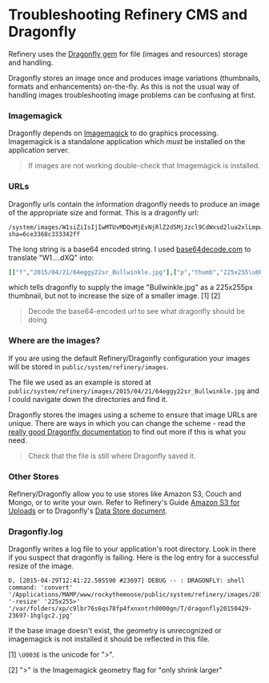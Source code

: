 # Troubleshooting Refinery CMS and Dragonfly

Refinery uses the [Dragonfly gem](https://github.com/markevans/dragonfly) for file (images and resources) storage and handling.

Dragonfly stores an image once and produces image variations (thumbnails, formats and enhancements) on-the-fly.
As this is not the usual way of handling images troubleshooting image problems can be confusing at first.

### Imagemagick

Dragonfly depends on [Imagemagick](http://www.imagemagick.org/) to do graphics processing.
Imagemagick is a standalone application which *must* be installed on the application server.

> If images are not working double-check that Imagemagick is installed.

### URLs

Dragonfly urls contain the information dragonfly needs to produce an image of the appropriate size and format. This is a dragonfly url:

    /system/images/W1siZiIsIjIwMTUvMDQvMjEvNjRlZ2d5MjJzcl9CdWxsd2lua2xlLmpwZyJdLFsicCIsInRodW1iIiwiMjI1eDI1NVx1MDAzZSJdXQ/Bullwinkle.jpg?sha=6ce3368c333342ff

The long string is a base64 encoded string. I used [base64decode.com](https://www.base64decode.org/) to translate "W1....dXQ" into:

```ruby
[["f","2015/04/21/64eggy22sr_Bullwinkle.jpg"],["p","thumb","225x255\u003e"]]
```

which tells dragonfly to supply the image "Bullwinkle.jpg" as a 225x255px thumbnail, but not to increase the size of a smaller image. [1] [2]

> Decode the base64-encoded url to see what dragonfly should be doing

### Where are the images?

If you are using the default Refinery/Dragonfly configuration your images will be stored in `public/system/refinery/images`.

The file we used as an example is stored at
`public/system/refinery/images/2015/04/21/64eggy22sr_Bullwinkle.jpg` and I could navigate down the directories and find it.

Dragonfly stores the images using a scheme to ensure that image URLs are unique.
There are ways in which you can change the scheme - read the [really good Dragonfly documentation](http://markevans.github.io/dragonfly/) to find out more if this is what you need.

> Check that the file is still where Dragonfly saved it.

### Other Stores

Refinery/Dragonfly allow you to use stores like Amazon S3, Couch and Mongo, or to write your own.
Refer to Refinery's Guide [Amazon S3 for Uploads](http://refinerycms.com/guides/amazon-s3-for-uploads) or to Dragonfly's [Data Store document](http://markevans.github.io/dragonfly/data-stores/).

### Dragonfly.log

Dragonfly writes a log file to your application's root directory.
Look in there if you suspect that dragonfly is failing. Here is the log entry for a successful resize of the image.

    D, [2015-04-29T12:41:22.505590 #23697] DEBUG -- : DRAGONFLY: shell command: 'convert' '/Applications/MAMP/www/rockythemoose/public/system/refinery/images/2015/04/21/64eggy22sr_Bullwinkle.jpg' '-resize' '225x255>' '/var/folders/xp/c9lbr76s6qs78fp4fxnxntrh0000gn/T/dragonfly20150429-23697-1hglgc2.jpg'

If the base image doesn't exist, the geometry is unrecognized or imagemagick is not installed it should be reflected in this file.

[1] `\U003E` is the unicode for ">".

[2] ">" is the Imagemagick geometry flag for "only shrink larger"
